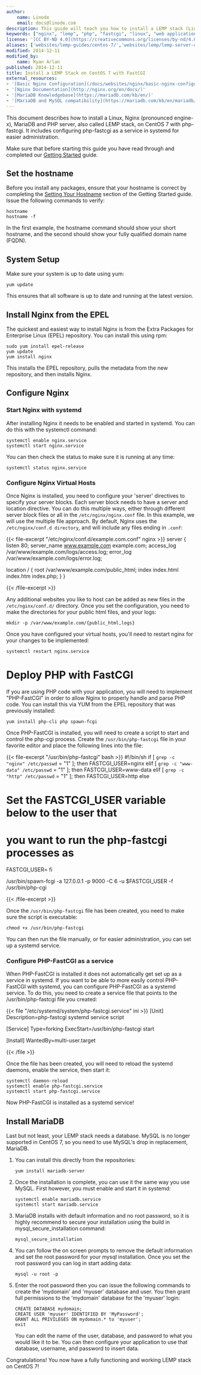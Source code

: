 ```yaml
---
author:
    name: Linode
    email: docs@linode.com
description: This guide will teach you how to install a LEMP stack (Linux, Nginx, MariaDB, and PHP) with fastcgi on CentOS 7.
keywords: ["nginx", "lemp", "php", "fastcgi", "linux", "web applications", " CentOS"]
license: '[CC BY-ND 4.0](https://creativecommons.org/licenses/by-nd/4.0)'
aliases: ['websites/lemp-guides/centos-7/','websites/lemp/lemp-server-on-centos-7-with-fastcgi/','web-servers/lemp/lemp-server-on-centos-7-with-fastcgi/']
modified: 2014-12-11
modified_by:
    name: Ryan Arlan
published: 2014-12-11
title: Install a LEMP Stack on CentOS 7 with FastCGI
external_resources:
- '[Basic Nginx Configuration](/docs/websites/nginx/basic-nginx-configuration/)'
- '[Nginx Documentation](http://nginx.org/en/docs/)'
- '[MariaDB Knowledgebase](https://mariadb.com/kb/en/)'
- '[MariaDB and MySQL compatibility](https://mariadb.com/kb/en/mariadb/mariadb-vs-mysql-compatibility/)'
---
```


This document describes how to install a Linux, Nginx (pronounced engine-x), MariaDB and PHP server, also called LEMP stack, on CentOS 7 with php-fastcgi. It includes configuring php-fastcgi as a service in systemd for easier administration.

Make sure that before starting this guide you have read through and completed our [Getting Started](/docs/getting-started/) guide.

## Set the hostname

Before you install any packages, ensure that your hostname is correct by completing the [Setting Your Hostname](/docs/getting-started#setting-the-hostname) section of the Getting Started guide. Issue the following commands to verify:

    hostname
    hostname -f

In the first example, the hostname command should show your short hostname, and the second should show your fully qualified domain name (FQDN).

## System Setup

Make sure your system is up to date using yum:

    yum update

This ensures that all software is up to date and running at the latest version.

## Install Nginx from the EPEL

The quickest and easiest way to install Nginx is from the Extra Packages for Enterprise Linux (EPEL) repository.  You can install this using rpm:

    sudo yum install epel-release
    yum update
    yum install nginx

This installs the EPEL repository, pulls the metadata from the new repository, and then installs Nginx.

## Configure Nginx

### Start Nginx with systemd

After installing Nginx it needs to be enabled and started in systemd. You can do this with the systemctl command:

    systemctl enable nginx.service
    systemctl start nginx.service

You can then check the status to make sure it is running at any time:

    systemctl status nginx.service

### Configure Nginx Virtual Hosts

Once Nginx is installed, you need to configure your 'server' directives to specify your server blocks.  Each server block needs to have a server and location directive.  You can do this multiple ways, either through different server block files or all in the `/etc/nginx/nginx.conf` file.  In this example, we will use the multiple file approach.  By default, Nginx uses the `/etc/nginx/conf.d directory`, and will include any files ending in `.conf`:

{{< file-excerpt "/etc/nginx/conf.d/example.com.conf" nginx >}}
server {
listen  80;
server_name www.example.com example.com;
access_log /var/www/example.com/logs/access.log;
error_log /var/www/example.com/logs/error.log;

location / {
    root  /var/www/example.com/public_html;
    index index.html index.htm index.php;
    }
}

{{< /file-excerpt >}}


Any additional websites you like to host can be added as new files in the `/etc/nginx/conf.d/` directory.  Once you set the configuration, you need to make the directories for your public html files, and your logs:

    mkdir -p /var/www/example.com/{public_html,logs}

Once you have configured your virtual hosts, you'll need to restart nginx for your changes to be implemented:

    systemctl restart nginx.service

# Deploy PHP with FastCGI

If you are using PHP code with your application, you will need to implement "PHP-FastCGI" in order to allow Nginx to properly handle and parse PHP code.  You can install this via YUM from the EPEL repository that was previously installed:

    yum install php-cli php spawn-fcgi

Once PHP-FastCGI is installed, you will need to create a script to start and control the php-cgi process.  Create the `/usr/bin/php-fastcgi` file in your favorite editor and place the following lines into the file:

{{< file-excerpt "/usr/bin/php-fastcgi" bash >}}
#!/bin/sh
if [ `grep -c "nginx" /etc/passwd` = "1" ]; then
    FASTCGI_USER=nginx
elif [ `grep -c "www-data" /etc/passwd` = "1" ]; then
    FASTCGI_USER=www-data
elif [ `grep -c "http" /etc/passwd` = "1" ]; then
    FASTCGI_USER=http
else
# Set the FASTCGI_USER variable below to the user that
# you want to run the php-fastcgi processes as

FASTCGI_USER=
fi

/usr/bin/spawn-fcgi -a 127.0.0.1 -p 9000 -C 6 -u $FASTCGI_USER -f /usr/bin/php-cgi

{{< /file-excerpt >}}


Once the `/usr/bin/php-fastcgi` file has been created, you need to make sure the script is executable:

    chmod +x /usr/bin/php-fastcgi

You can then run the file manually, or for easier administration, you can set up a systemd service.

### Configure PHP-FastCGI as a service

When PHP-FastCGI is installed it does not automatically get set up as a service in systemd. If you want to be able to more easily control PHP-FastCGI with systemd, you can configure PHP-FastCGI as a systemd service. To do this, you need to create a service file that points to the /usr/bin/php-fastcgi file you created:

{{< file "/etc/systemd/system/php-fastcgi.service" ini >}}
[Unit]
Description=php-fastcgi systemd service script

[Service]
Type=forking
ExecStart=/usr/bin/php-fastcgi start

[Install]
WantedBy=multi-user.target

{{< /file >}}


Once the file has been created, you will need to reload the systemd daemons, enable the service, then start it:

    systemctl daemon-reload
    systemctl enable php-fastcgi.service
    systemctl start php-fastcgi.service

Now PHP-FastCGI is installed as a systemd service!

## Install MariaDB

Last but not least, your LEMP stack needs a database.  MySQL is no longer supported in CentOS 7, so you need to use MySQL's drop in replacement, MariaDB.

1.  You can install this directly from the repositories:

        yum install mariadb-server

2.  Once the installation is complete, you can use it the same way you use MySQL. First however, you must enable and start it in systemd:

        systemctl enable mariadb.service
        systemctl start mariadb.service

3.  MariaDB installs with default information and no root password, so it is highly recommend to secure your installation using the build in mysql_secure_installation command:

        mysql_secure_installation

4.  You can follow the on screen prompts to remove the default information and set the root password for your mysql installation.  Once you set the root password you can log in start adding data:

        mysql -u root -p

5.  Enter the root password then you can issue the following commands to create the 'mydomain' and 'myuser' database and user.  You then grant full permissions to the 'mydomain' database for the 'myuser' login:

        CREATE DATABASE mydomain;
        CREATE USER 'myuser' IDENTIFIED BY 'MyPassword';
        GRANT ALL PRIVILEGES ON mydomain.* to 'myuser';
        exit

    You can edit the name of the user, database, and password to what you would like it to be.  You can then configure your application to use that database, username, and password to insert data.

Congratulations!  You now have a fully functioning and working LEMP stack on CentOS 7!
